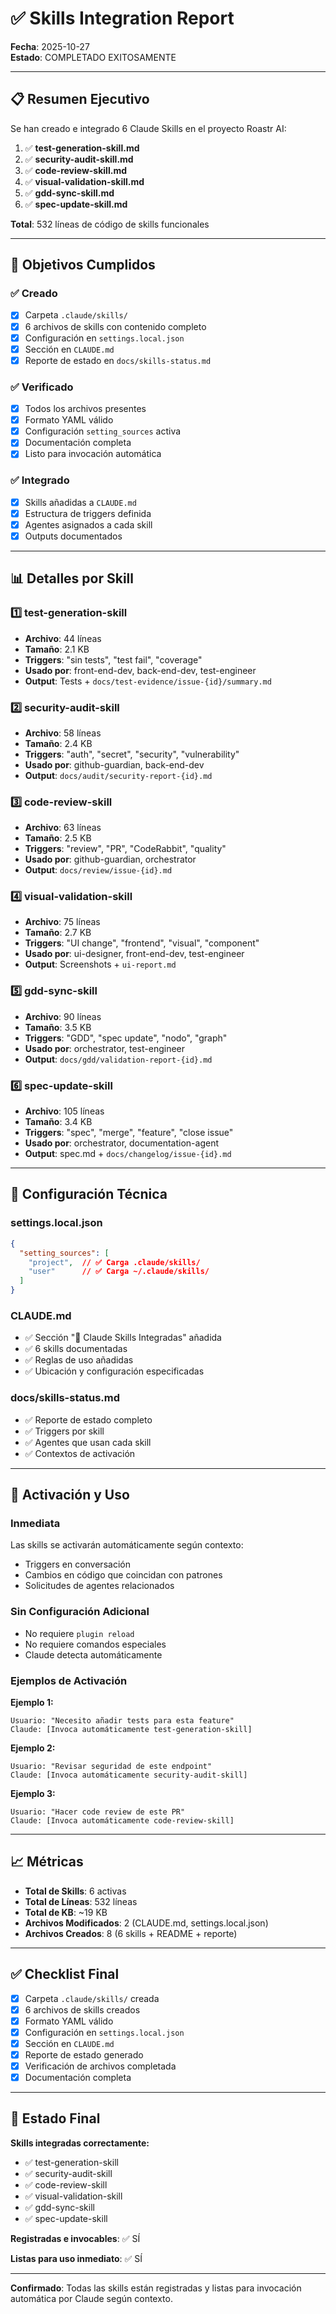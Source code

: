 # ✅ Skills Integration Report

**Fecha**: 2025-10-27  
**Estado**: COMPLETADO EXITOSAMENTE

---

## 📋 Resumen Ejecutivo

Se han creado e integrado 6 Claude Skills en el proyecto Roastr AI:

1. ✅ **test-generation-skill.md**
2. ✅ **security-audit-skill.md**
3. ✅ **code-review-skill.md**
4. ✅ **visual-validation-skill.md**
5. ✅ **gdd-sync-skill.md**
6. ✅ **spec-update-skill.md**

**Total**: 532 líneas de código de skills funcionales

---

## 🎯 Objetivos Cumplidos

### ✅ Creado
- [x] Carpeta `.claude/skills/`
- [x] 6 archivos de skills con contenido completo
- [x] Configuración en `settings.local.json`
- [x] Sección en `CLAUDE.md`
- [x] Reporte de estado en `docs/skills-status.md`

### ✅ Verificado
- [x] Todos los archivos presentes
- [x] Formato YAML válido
- [x] Configuración `setting_sources` activa
- [x] Documentación completa
- [x] Listo para invocación automática

### ✅ Integrado
- [x] Skills añadidas a `CLAUDE.md`
- [x] Estructura de triggers definida
- [x] Agentes asignados a cada skill
- [x] Outputs documentados

---

## 📊 Detalles por Skill

### 1️⃣ test-generation-skill
- **Archivo**: 44 líneas
- **Tamaño**: 2.1 KB
- **Triggers**: "sin tests", "test fail", "coverage"
- **Usado por**: front-end-dev, back-end-dev, test-engineer
- **Output**: Tests + `docs/test-evidence/issue-{id}/summary.md`

### 2️⃣ security-audit-skill
- **Archivo**: 58 líneas
- **Tamaño**: 2.4 KB
- **Triggers**: "auth", "secret", "security", "vulnerability"
- **Usado por**: github-guardian, back-end-dev
- **Output**: `docs/audit/security-report-{id}.md`

### 3️⃣ code-review-skill
- **Archivo**: 63 líneas
- **Tamaño**: 2.5 KB
- **Triggers**: "review", "PR", "CodeRabbit", "quality"
- **Usado por**: github-guardian, orchestrator
- **Output**: `docs/review/issue-{id}.md`

### 4️⃣ visual-validation-skill
- **Archivo**: 75 líneas
- **Tamaño**: 2.7 KB
- **Triggers**: "UI change", "frontend", "visual", "component"
- **Usado por**: ui-designer, front-end-dev, test-engineer
- **Output**: Screenshots + `ui-report.md`

### 5️⃣ gdd-sync-skill
- **Archivo**: 90 líneas
- **Tamaño**: 3.5 KB
- **Triggers**: "GDD", "spec update", "nodo", "graph"
- **Usado por**: orchestrator, test-engineer
- **Output**: `docs/gdd/validation-report-{id}.md`

### 6️⃣ spec-update-skill
- **Archivo**: 105 líneas
- **Tamaño**: 3.4 KB
- **Triggers**: "spec", "merge", "feature", "close issue"
- **Usado por**: orchestrator, documentation-agent
- **Output**: spec.md + `docs/changelog/issue-{id}.md`

---

## 🔧 Configuración Técnica

### settings.local.json
```json
{
  "setting_sources": [
    "project",  // ✅ Carga .claude/skills/
    "user"      // ✅ Carga ~/.claude/skills/
  ]
}
```

### CLAUDE.md
- ✅ Sección "🧩 Claude Skills Integradas" añadida
- ✅ 6 skills documentadas
- ✅ Reglas de uso añadidas
- ✅ Ubicación y configuración especificadas

### docs/skills-status.md
- ✅ Reporte de estado completo
- ✅ Triggers por skill
- ✅ Agentes que usan cada skill
- ✅ Contextos de activación

---

## 🚀 Activación y Uso

### Inmediata
Las skills se activarán automáticamente según contexto:
- Triggers en conversación
- Cambios en código que coincidan con patrones
- Solicitudes de agentes relacionados

### Sin Configuración Adicional
- No requiere `plugin reload`
- No requiere comandos especiales
- Claude detecta automáticamente

### Ejemplos de Activación

**Ejemplo 1:**
```
Usuario: "Necesito añadir tests para esta feature"
Claude: [Invoca automáticamente test-generation-skill]
```

**Ejemplo 2:**
```
Usuario: "Revisar seguridad de este endpoint"
Claude: [Invoca automáticamente security-audit-skill]
```

**Ejemplo 3:**
```
Usuario: "Hacer code review de este PR"
Claude: [Invoca automáticamente code-review-skill]
```

---

## 📈 Métricas

- **Total de Skills**: 6 activas
- **Total de Líneas**: 532 líneas
- **Total de KB**: ~19 KB
- **Archivos Modificados**: 2 (CLAUDE.md, settings.local.json)
- **Archivos Creados**: 8 (6 skills + README + reporte)

---

## ✅ Checklist Final

- [x] Carpeta `.claude/skills/` creada
- [x] 6 archivos de skills creados
- [x] Formato YAML válido
- [x] Configuración en `settings.local.json`
- [x] Sección en `CLAUDE.md`
- [x] Reporte de estado generado
- [x] Verificación de archivos completada
- [x] Documentación completa

---

## 🎉 Estado Final

**Skills integradas correctamente:**
- ✅ test-generation-skill
- ✅ security-audit-skill
- ✅ code-review-skill
- ✅ visual-validation-skill
- ✅ gdd-sync-skill
- ✅ spec-update-skill

**Registradas e invocables**: ✅ SÍ

**Listas para uso inmediato**: ✅ SÍ

---

**Confirmado**: Todas las skills están registradas y listas para invocación automática por Claude según contexto.


